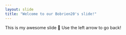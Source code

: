 ```yaml
---
layout: slide
title: "Welcome to our Bobrien20's slide!"
---
```

This is my awesome slide :tada:
Use the left arrow to go back!
